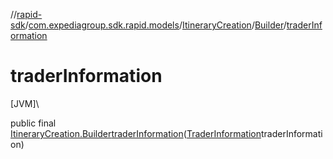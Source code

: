 //[rapid-sdk](../../../../index.md)/[com.expediagroup.sdk.rapid.models](../../index.md)/[ItineraryCreation](../index.md)/[Builder](index.md)/[traderInformation](trader-information.md)

# traderInformation

[JVM]\

public final [ItineraryCreation.Builder](index.md)[traderInformation](trader-information.md)([TraderInformation](../../-trader-information/index.md)traderInformation)
